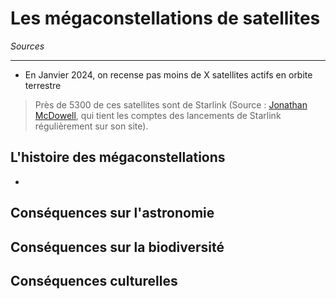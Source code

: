 # Les mégaconstellations de satellites

*Sources*

---

- En Janvier 2024, on recense pas moins de X satellites actifs en orbite terrestre
> Près de 5300 de ces satellites sont de Starlink (Source : [Jonathan McDowell](https://planet4589.org/space/con/star/stats.html), qui tient les comptes des lancements de Starlink régulièrement sur son site).

## L'histoire des mégaconstellations

- 

## Conséquences sur l'astronomie

## Conséquences sur la biodiversité

## Conséquences culturelles
